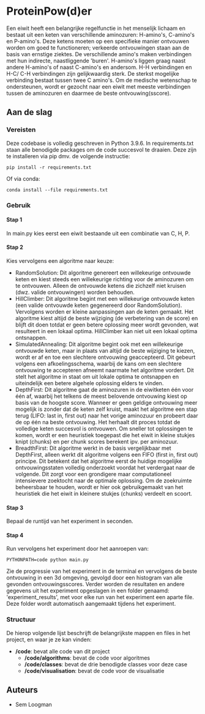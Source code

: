 # ProteinPow(d)er

Een eiwit heeft een belangrijke regelfunctie in het menselijk lichaam en bestaat uit een keten van verschillende aminozuren: H-amino's, C-amino's en P-amino's. Deze ketens moeten op een specifieke manier ontvouwen worden om goed te functioneren; verkeerde ontvouwingen staan aan de basis van ernstige ziektes. De verschillende amino's maken verbindingen met hun indirecte, naastliggende 'buren'. H-amino's liggen graag naast andere H-amino's of naast C-amino's en andersom. H-H verbindingen en H-C/ C-H verbindingen zijn gelijkwaardig sterk. De sterkst mogelijke verbinding bestaat tussen twee C amino's. Om de medische wetenschap te ondersteunen, wordt er gezocht naar een eiwit met meeste verbindingen tussen de aminozuren en daarmee de beste ontvouwing(sscore).

## Aan de slag

### Vereisten

Deze codebase is volledig geschreven in Python 3.9.6. In requirements.txt staan alle benodigde packages om de code succesvol te draaien. Deze zijn te installeren via pip dmv. de volgende instructie:

```
pip install -r requirements.txt
```

Of via conda:

```
conda install --file requirements.txt
```

### Gebruik
#### Stap 1
In main.py kies eerst een eiwit bestaande uit een combinatie van C, H, P. 
#### Stap 2
Kies vervolgens een algoritme naar keuze:
 - RandomSolution: Dit algoritme genereert een willekeurige ontvouwde keten en kiest steeds een willekeurige richting voor de aminozuren om te ontvouwen. Alleen de ontvouwde ketens die zichzelf niet kruisen (dwz. valide ontvouwingen) worden behouden.
 - HillClimber: Dit algoritme begint met een willekeurige ontvouwde keten (een valide ontvouwde keten gegenereerd door RandomSolution). Vervolgens worden er kleine aanpassingen aan de keten gemaakt. Het algoritme kiest altijd de beste wijziging (de verbetering van de score) en blijft dit doen totdat er geen betere oplossing meer wordt gevonden, wat resulteert in een lokaal optima. HillClimber kan niet uit een lokaal optima ontsnappen.
 - SimulatedAnnealing: Dit algoritme begint ook met een willekeurige ontvouwde keten, maar in plaats van altijd de beste wijziging te kiezen, wordt er af en toe een slechtere ontvouwing geaccepteerd. Dit gebeurt volgens een afkoelingsschema, waarbij de kans om een slechtere ontvouwing te accepteren afneemt naarmate het algoritme vordert. Dit stelt het algoritme in staat om uit lokale optima te ontsnappen en uiteindelijk een betere algehele oplossing elders te vinden.
 - DepthFirst: Dit algoritme gaat de aminozuren in de eiwitketen één voor één af, waarbij het telkens de meest belovende ontvouwing kiest op basis van de hoogste score. Wanneer er geen geldige ontvouwing meer mogelijk is zonder dat de keten zelf kruist, maakt het algoritme een stap terug (LIFO: last in, first out) naar het vorige aminozuur en probeert daar de op één na beste ontvouwing. Het herhaalt dit proces totdat de volledige keten succesvol is ontvouwen. Om sneller tot oplossingen te komen, wordt er een heuristiek toegepast die het eiwit in kleine stukjes knipt (chunks) en per chunk scores berekent ipv. per aminozuur. 
 - BreadthFirst: Dit algoritme werkt in de basis vergelijkbaar met DepthFirst, alleen werkt dit algoritme volgens een FIFO (first in, first out) principe. Dit betekent dat het algoritme eerst de huidige mogelijke ontvouwingsstaten volledig onderzoekt voordat het verdergaat naar de volgende. Dit zorgt voor een grondigere maar computationeel intensievere zoektocht naar de optimale oplossing. Om de zoekruimte beheersbaar te houden, wordt er hier ook gebruikgemaakt van het heuristiek die het eiwit in kleinere stukjes (chunks) verdeelt en scoort.

#### Stap 3
Bepaal de runtijd van het experiment in seconden.
#### Stap 4 
Run vervolgens het experiment door het aanroepen van:
```
PYTHONPATH=code python main.py
```

Zie de progressie van het experiment in de terminal en vervolgens de beste ontvouwing in een 3d omgeving, gevolgd door een histogram van alle gevonden ontvouwingsscores. Verder worden de resultaten en andere gegevens uit het experiment opgeslagen in een folder genaamd: 'experiment_results', met voor elke run van het experiment een aparte file. Deze folder wordt automatisch aangemaakt tijdens het experiment. 

### Structuur

De hierop volgende lijst beschrijft de belangrijkste mappen en files in het project, en waar je ze kan vinden:

- **/code**: bevat alle code van dit project
  - **/code/algorithms**: bevat de code voor algoritmes
  - **/code/classes**: bevat de drie benodigde classes voor deze case
  - **/code/visualisation**: bevat de code voor de visualisatie

## Auteurs
- Sem Loogman

